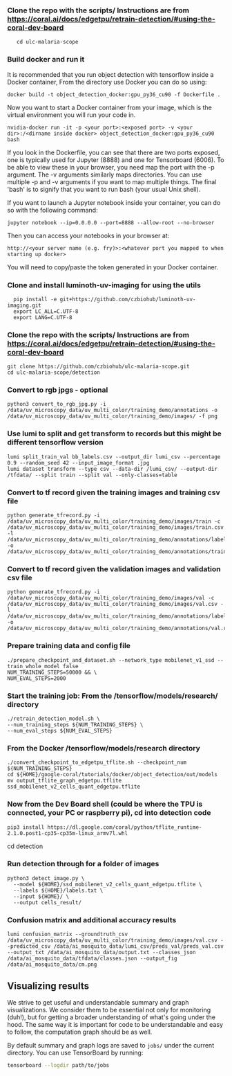 ### Clone the repo with the scripts/ Instructions are from https://coral.ai/docs/edgetpu/retrain-detection/#using-the-coral-dev-board
```git clone https://github.com/czbiohub/ulc-malaria-scope.git
   cd ulc-malaria-scope
```

### Build docker and run it

It is recommended that you run object detection with tensorflow inside a Docker container, From the directory use Docker
you can do so using:
```buildoutcfg
docker build -t object_detection_docker:gpu_py36_cu90 -f Dockerfile .
```
Now you want to start a Docker container from your image, which is the virtual environment you will run your code in.
```buildoutcfg
nvidia-docker run -it -p <your port>:<exposed port> -v <your dir>:/<dirname inside docker> object_detection_docker:gpu_py36_cu90 bash
```
If you look in the Dockerfile, you can see that there are two ports exposed, one is typically used for Jupyter (8888)
and one for Tensorboard (6006). To be able to view these in your browser, you need map the port with the -p argument.
The -v arguments similarly maps directories. You can use multiple -p and -v arguments if you want to map multiple things.
The final 'bash' is to signify that you want to run bash (your usual Unix shell). 

If you want to launch a Jupyter notebook inside your container, you can do so with the following command:
```buildoutcfg
jupyter notebook --ip=0.0.0.0 --port=8888 --allow-root --no-browser
```
Then you can access your notebooks in your browser at:
```buildoutcfg
http://<your server name (e.g. fry)>:<whatever port you mapped to when starting up docker>
```
You will need to copy/paste the token generated in your Docker container.

### Clone and install luminoth-uv-imaging for using the utils
```
  pip install -e git+https://github.com/czbiohub/luminoth-uv-imaging.git
  export LC_ALL=C.UTF-8
  export LANG=C.UTF-8
```

### Clone the repo with the scripts/ Instructions are from https://coral.ai/docs/edgetpu/retrain-detection/#using-the-coral-dev-board
```
git clone https://github.com/czbiohub/ulc-malaria-scope.git
cd ulc-malaria-scope/detection
```

### Convert to rgb jpgs - optional
```
python3 convert_to_rgb_jpg.py -i /data/uv_microscopy_data/uv_multi_color/training_demo/annotations -o /data/uv_microscopy_data/uv_multi_color/training_demo/images/ -f png
```

### Use lumi to split and get transform to records but this might be different tensorflow version
```
lumi split_train_val bb_labels.csv --output_dir lumi_csv --percentage 0.9 --random_seed 42 --input_image_format .jpg
lumi dataset transform --type csv --data-dir /lumi_csv/ --output-dir /tfdata/ --split train --split val --only-classes=table
```

### Convert to tf record given the training images and training csv file 
```
python generate_tfrecord.py -i /data/uv_microscopy_data/uv_multi_color/training_demo/images/train -c /data/uv_microscopy_data/uv_multi_color/training_demo/images/train.csv -l /data/uv_microscopy_data/uv_multi_color/training_demo/annotations/label_map.pbtxt -o /data/uv_microscopy_data/uv_multi_color/training_demo/annotations/train.record
```

### Convert to tf record given the validation images and validation csv file 
```
python generate_tfrecord.py -i /data/uv_microscopy_data/uv_multi_color/training_demo/images/val -c /data/uv_microscopy_data/uv_multi_color/training_demo/images/val.csv -l /data/uv_microscopy_data/uv_multi_color/training_demo/annotations/label_map.pbtxt -o /data/uv_microscopy_data/uv_multi_color/training_demo/annotations/val.record
```


### Prepare training data and config file
```
./prepare_checkpoint_and_dataset.sh --network_type mobilenet_v1_ssd --train_whole_model false
NUM_TRAINING_STEPS=50000 && \
NUM_EVAL_STEPS=2000
```

### Start the training job: From the /tensorflow/models/research/ directory
```
./retrain_detection_model.sh \
--num_training_steps ${NUM_TRAINING_STEPS} \
--num_eval_steps ${NUM_EVAL_STEPS}
```

### From the Docker /tensorflow/models/research directory
```
./convert_checkpoint_to_edgetpu_tflite.sh --checkpoint_num ${NUM_TRAINING_STEPS}
cd ${HOME}/google-coral/tutorials/docker/object_detection/out/models
mv output_tflite_graph_edgetpu.tflite ssd_mobilenet_v2_cells_quant_edgetpu.tflite
```

### Now from the Dev Board shell (could be where the TPU is connected, your PC or raspberry pi), cd into detection code
```
pip3 install https://dl.google.com/coral/python/tflite_runtime-2.1.0.post1-cp35-cp35m-linux_armv7l.whl
```

cd detection

### Run detection through for a folder of images
```
python3 detect_image.py \
  --model ${HOME}/ssd_mobilenet_v2_cells_quant_edgetpu.tflite \
  --labels ${HOME}/labels.txt \
  --input ${HOME}/ \
  --output cells_result/
```

### Confusion matrix and additional accuracy results

```
lumi confusion_matrix --groundtruth_csv /data/uv_microscopy_data/uv_multi_color/training_demo/images/val.csv --predicted_csv /data/ai_mosquito_data/lumi_csv/preds_val/preds_val.csv --output_txt /data/ai_mosquito_data/output.txt --classes_json /data/ai_mosquito_data/tfdata/classes.json --output_fig /data/ai_mosquito_data/cm.png
````

## Visualizing results

We strive to get useful and understandable summary and graph visualizations. We consider them to be essential not only for monitoring (duh!), but for getting a broader understanding of what's going under the hood. The same way it is important for code to be understandable and easy to follow, the computation graph should be as well.

By default summary and graph logs are saved to `jobs/` under the current directory. You can use TensorBoard by running:

```bash
tensorboard --logdir path/to/jobs
